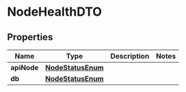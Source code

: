 
# NodeHealthDTO

## Properties
Name | Type | Description | Notes
------------ | ------------- | ------------- | -------------
**apiNode** | [**NodeStatusEnum**](NodeStatusEnum.md) |  | 
**db** | [**NodeStatusEnum**](NodeStatusEnum.md) |  | 



